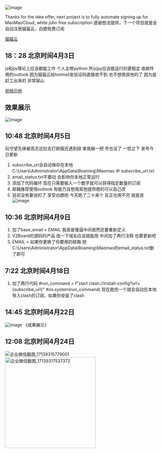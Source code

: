 ![image](https://github.com/dayumsista/MaoMaoCloud/assets/147481512/58272668-daf3-4809-a5d8-231d3321eef5)


Thanks for the idea offer, next project is to fully automate signing up for MaoMaoCloud, white john free subscription
感谢想法提供，下一个项目就是全自动注册猫猫云，白嫖免费订阅

[猫猫云](https://www.maomaovpn.com/)


## 18：28 北京时间4月3日
js和py理论上应该都能工作 个人主修python 所以py应该能运行的更稳定 收邮件用的outlook 因为猫猫云给hotmail发验证码直接收不到 也不想用其他的了
因为是赶工出来的 非常屎山

[视频示例](https://streamable.com/jx47hp)


## 效果展示
![image](https://github.com/dayumsista/MaoMaoCloud/assets/147481512/33b17d63-d728-47a1-9f0b-83062b56564b)


## 10:48 北京时间4月5日
玩守望先锋被高志远拉去打欧服还遇到挂 害我输一把 号也没了
一怒之下 发布今日更新

1. subscribe_url会自动保存在本地 C:\Users\Administrator\AppData\Roaming\Maomao 中 subscribe_url.txt
2. email_status.txt不要动 会影响你本地正常运行
3. 添加了代码循环 现在只需要输入一个数字就可以获得指定数量的订阅
4. 邮箱推荐使用outlook 有能力且想用其他提供商的可以自己改
5. 目前没有要说的了 享受白嫖吧 今天跑了二十来个 反正也用不完 就是皮
![image](https://github.com/dayumsista/MaoMaoCloud/assets/147481512/af1cea6b-bc23-49f3-a79f-1d16504f09be)

## 10:36 北京时间4月9日
1. 加了base_email = EMAIL 我真是傻逼中间居然还要重新定义
2. V2Board的源码的产品 改一下域名应该就能用 中间加了两行注释 也算更新吧
3. EMAIL = 如果你更换了你要用的邮箱 把C:\Users\Administrator\AppData\Roaming\Maomao的email_status.txt删了即可

## 7:22 北京时间4月18日
1. 加了两行代码
#run_command = f"start clash://install-config?url={subscribe_url}"
#os.system(run_command)
现在跑完一个就会自动在本地导入clash的订阅，如果你安装了clash

## 14:45 北京时间4月22日
![image](https://github.com/dayumsista/MaoMaoCloud/assets/147481512/23b8607a-2b11-4220-ac87-c3820dbdf1a5)
《成果展示》

## 12:08 北京时间4月24日
![企业微信截图_17139315779001](https://github.com/dayumsista/MaoMaoCloud/assets/147481512/f72b45c2-0c87-496e-95ea-ffd05da5829c)
<img width="300" alt="企业微信截图_17139317537372" src="https://github.com/dayumsista/MaoMaoCloud/assets/147481512/8d6ad58c-f96e-4367-854d-26935292eab6">


